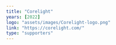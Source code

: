 ```yaml
---
title: "Corelight"
years: [2022]
logo: "assets/images/Corelight-logo.png"
link: "https://corelight.com/"
type: "supporters"
---
```

